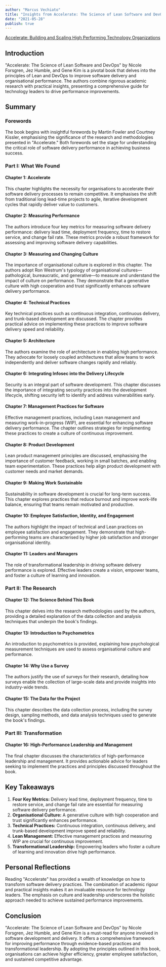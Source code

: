 ```yaml
---
author: "Marcus Vechiato"
title: "Insights from Accelerate: The Science of Lean Software and DevOps"
date: "2021-05-28"
publish: true
--- 
```

[Accelerate: Building and Scaling High Performing Technology Organizations](https://www.amazon.co.uk/dp/B07BLYJ4HR)
## Introduction

"Accelerate: The Science of Lean Software and DevOps" by Nicole Forsgren, Jez Humble, and Gene Kim is a pivotal book that delves into the principles of Lean and DevOps to improve software delivery and organisational performance. The authors combine rigorous academic research with practical insights, presenting a comprehensive guide for technology leaders to drive performance improvements.

## Summary

### Forewords

The book begins with insightful forewords by Martin Fowler and Courtney Kissler, emphasising the significance of the research and methodologies presented in "Accelerate." Both forewords set the stage for understanding the critical role of software delivery performance in achieving business success.

### Part I: What We Found

#### Chapter 1: Accelerate

This chapter highlights the necessity for organisations to accelerate their software delivery processes to remain competitive. It emphasises the shift from traditional long lead-time projects to agile, iterative development cycles that rapidly deliver value to customers.

#### Chapter 2: Measuring Performance

The authors introduce four key metrics for measuring software delivery performance: delivery lead time, deployment frequency, time to restore service, and change fail rate. These metrics provide a robust framework for assessing and improving software delivery capabilities.

#### Chapter 3: Measuring and Changing Culture

The importance of organisational culture is explored in this chapter. The authors adopt Ron Westrum's typology of organisational cultures—pathological, bureaucratic, and generative—to measure and understand the impact of culture on performance. They demonstrate that a generative culture with high cooperation and trust significantly enhances software delivery performance.

#### Chapter 4: Technical Practices

Key technical practices such as continuous integration, continuous delivery, and trunk-based development are discussed. The chapter provides practical advice on implementing these practices to improve software delivery speed and reliability.

#### Chapter 5: Architecture

The authors examine the role of architecture in enabling high performance. They advocate for loosely coupled architectures that allow teams to work independently and deliver software changes rapidly and reliably.

#### Chapter 6: Integrating Infosec into the Delivery Lifecycle

Security is an integral part of software development. This chapter discusses the importance of integrating security practices into the development lifecycle, shifting security left to identify and address vulnerabilities early.

#### Chapter 7: Management Practices for Software

Effective management practices, including Lean management and measuring work-in-progress (WIP), are essential for enhancing software delivery performance. The chapter outlines strategies for implementing these practices to create a culture of continuous improvement.

#### Chapter 8: Product Development

Lean product management principles are discussed, emphasising the importance of customer feedback, working in small batches, and enabling team experimentation. These practices help align product development with customer needs and market demands.

#### Chapter 9: Making Work Sustainable

Sustainability in software development is crucial for long-term success. This chapter explores practices that reduce burnout and improve work-life balance, ensuring that teams remain motivated and productive.

#### Chapter 10: Employee Satisfaction, Identity, and Engagement

The authors highlight the impact of technical and Lean practices on employee satisfaction and engagement. They demonstrate that high-performing teams are characterised by higher job satisfaction and stronger organisational identity.

#### Chapter 11: Leaders and Managers

The role of transformational leadership in driving software delivery performance is explored. Effective leaders create a vision, empower teams, and foster a culture of learning and innovation.

### Part II: The Research

#### Chapter 12: The Science Behind This Book

This chapter delves into the research methodologies used by the authors, providing a detailed explanation of the data collection and analysis techniques that underpin the book's findings.

#### Chapter 13: Introduction to Psychometrics

An introduction to psychometrics is provided, explaining how psychological measurement techniques are used to assess organisational culture and performance.

#### Chapter 14: Why Use a Survey

The authors justify the use of surveys for their research, detailing how surveys enable the collection of large-scale data and provide insights into industry-wide trends.

#### Chapter 15: The Data for the Project

This chapter describes the data collection process, including the survey design, sampling methods, and data analysis techniques used to generate the book's findings.

### Part III: Transformation

#### Chapter 16: High-Performance Leadership and Management

The final chapter discusses the characteristics of high-performance leadership and management. It provides actionable advice for leaders seeking to implement the practices and principles discussed throughout the book.

## Key Takeaways

1. **Four Key Metrics:** Delivery lead time, deployment frequency, time to restore service, and change fail rate are essential for measuring software delivery performance.
2. **Organisational Culture:** A generative culture with high cooperation and trust significantly enhances performance.
3. **Technical Practices:** Continuous integration, continuous delivery, and trunk-based development improve speed and reliability.
4. **Lean Management:** Effective management practices and measuring WIP are crucial for continuous improvement.
5. **Transformational Leadership:** Empowering leaders who foster a culture of learning and innovation drive high performance.

## Personal Reflections

Reading "Accelerate" has provided a wealth of knowledge on how to transform software delivery practices. The combination of academic rigour and practical insights makes it an invaluable resource for technology leaders. The emphasis on culture and leadership underscores the holistic approach needed to achieve sustained performance improvements.

## Conclusion

"Accelerate: The Science of Lean Software and DevOps" by Nicole Forsgren, Jez Humble, and Gene Kim is a must-read for anyone involved in software development and delivery. It offers a comprehensive framework for improving performance through evidence-based practices and transformational leadership. By adopting the principles outlined in this book, organisations can achieve higher efficiency, greater employee satisfaction, and sustained competitive advantage.
